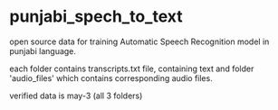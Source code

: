 # punjabi_spech_to_text
open source data for training Automatic Speech Recognition model in punjabi language.

each folder contains transcripts.txt file, containing text and folder 'audio_files' which contains corresponding audio files.

verified data is may-3 (all 3 folders)
